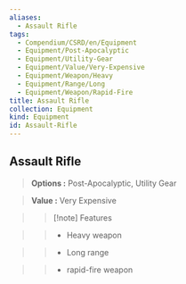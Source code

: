 ```yaml
---
aliases:
  - Assault Rifle
tags:
  - Compendium/CSRD/en/Equipment
  - Equipment/Post-Apocalyptic
  - Equipment/Utility-Gear
  - Equipment/Value/Very-Expensive
  - Equipment/Weapon/Heavy
  - Equipment/Range/Long
  - Equipment/Weapon/Rapid-Fire
title: Assault Rifle
collection: Equipment
kind: Equipment
id: Assault-Rifle
---
```

## Assault Rifle    
    
>    
> **Options :** Post-Apocalyptic, Utility Gear    
> **Value :** Very Expensive    
>>[!note] Features    
>> - Heavy weapon    
>> - Long range    
>> - rapid-fire weapon
